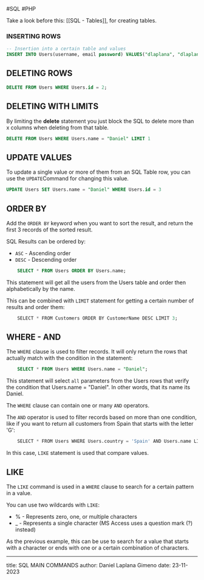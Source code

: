 #SQL #PHP 

Take a look before this: [[SQL - Tables]], for creating tables. 
### INSERTING ROWS

```SQL 
-- Insertion into a certain table and values
INSERT INTO Users(username, email password) VALUES("dlaplana", "dlaplana@gmail.com", 1234); 
```

## DELETING ROWS

```SQL 
DELETE FROM Users WHERE Users.id = 2; 
```

## DELETING WITH LIMITS 

By limiting the **delete** statement you just block the SQL to delete more than x columns when deleting from that table. 

```SQL 
DELETE FROM Users WHERE Users.name = "Daniel" LIMIT 1
```

## UPDATE VALUES

To update a single value or more of them from an SQL Table row, you can use the ```UPDATE```Command for changing this value. 

```SQL 
UPDATE Users SET Users.name = "Daniel" WHERE Users.id = 3 
```

## ORDER BY 

Add the `ORDER BY` keyword when you want to sort the result, and return the first 3 records of the sorted result.

SQL Results can be ordered by: 
* ```ASC``` - Ascending order
* ```DESC``` - Descending order

```SQL 
	SELECT * FROM Users ORDER BY Users.name; 
```

This statement will get all the users from the Users table and order then alphabetically by the name. 

This can be combined with ```LIMIT``` statement for getting a certain number of results and order them: 
```SQL 
	SELECT * FROM Customers ORDER BY CustomerName DESC LIMIT 3;
```

## WHERE  - AND 

The `WHERE` clause is used to filter records. It will only return the rows that actually match with the condition in the statement: 
```SQL 
	SELECT * FROM Users WHERE Users.name = "Daniel"; 
```
This statement will select `all` parameters from the Users rows that verify the condition that Users.name = "Daniel". In other words, that its name its Daniel. 

The `WHERE` clause can contain one or many `AND` operators.

The `AND` operator is used to filter records based on more than one condition, like if you want to return all customers from Spain that starts with the letter 'G':

```SQL
	SELECT * FROM Users WHERE Users.country = 'Spain' AND Users.name LIKE 'G%'
```

In this case, ```LIKE``` statement is used that compare values. 

## LIKE 

The `LIKE` command is used in a ```WHERE``` clause to search for a certain pattern in a value.

You can use two wildcards with `LIKE`: 

- % - Represents zero, one, or multiple characters
- _ - Represents a single character (MS Access uses a question mark (?) instead)

As the previous example, this can be use to search for a value that starts with a character or ends with one or a certain combination of characters. 

--- 
title: SQL MAIN COMMANDS
author: Daniel Laplana Gimeno 
date: 23-11-2023



